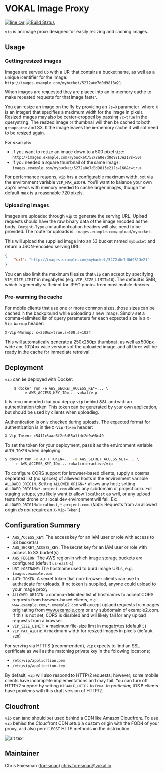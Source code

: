 # VOKAL Image Proxy

[![line cvr](https://cvr.vokal.io/vokal/vip/shield.svg)](https://cvr.vokal.io/vokal/vip) [![Build Status](https://drone.vokal.io/api/badge/github.com/vokal/vip/status.svg?branch=master)](https://drone.vokal.io/github.com/vokal/vip)

`vip` is an image proxy designed for easily resizing and caching images.


## Usage

### Getting resized images

Images are served up with a URI that contains a bucket name, as well as a unique identifier for the image: `http://images.example.com/mybucket/5272a0e7d0d9813e21`.

When images are requested they are placed into an in-memory cache to make repeated requests for that image faster.

You can resize an image on the fly by providing an `?s=X` parameter (where `X` is an integer) that specifies a maximum width for the image in pixels. Resized images may also be center-cropped by passing `?c=true` in the querystring. The resized image or thumbnail will then be cached to both `groupcache` and S3. If the image leaves the in-memory cache it will not need to be resized again.

For example:
- If you want to resize an image down to a 500 pixel size:  
  `http://images.example.com/mybucket/5272a0e7d0d9813e21?s=500`
- If you needed a square thumbnail of the same image:  
  `images.example.com/mybucket/5272a0e7d0d9813e21?s=160&c=true`. 

For performance reasons, `vip` has a configurable maximum width, set via the environment variable `VIP_MAX_WIDTH`. You'll want to balance your own app's needs with memory needed to cache larger images, though the default max is a reasonable 720 pixels.

### Uploading images

Images are uploaded through `vip` to generate the serving URL. Upload requests should have the raw binary data of the image encoded as the body. `Content-Type` and authentication headers will also need to be provided. The route for uploads is: `images.example.com/upload/mybucket`.

This will upload the supplied image into an S3 bucket named `mybucket` and return a JSON-encoded serving URL:
```json
{
    "url": "http://images.example.com/mybucket/5272a0e7d0d9813e21"
}
```

You can also limit the maximum filesize that `vip` can accept by specifying `VIP_SIZE_LIMIT` in megabytes (e.g. `VIP_SIZE_LIMIT=10`). The default is 5MB, which is generally sufficient for JPEG photos from most mobile devices.

### Pre-warming the cache

For mobile clients that use one or more common sizes, those sizes can be cached in the background while uploading a new image. Simply set a comma-delimited list of query parameters for each expected size in a `X-Vip-Warmup` header:
```
X-Vip-Warmup: s=250&c=true,s=500,s=1024
```
This will automatically generate a 250x250px thumbnail, as well as 500px wide and 1024px wide versions of the uploaded image, and all three will be ready in the cache for immediate retreival.


## Deployment

`vip` can be deployed with Docker:

        $ docker run -e AWS_SECRET_ACCESS_KEY=... \
            -e AWS_ACCESS_KEY_ID=... vokal/vip

It is recommended that you deploy `vip` behind SSL and with an authentication token. This
token can be generated by your own application, but should be used by clients when uploading.

Authentication is only checked during uploads. The expected format for authentication is in the
`X-Vip-Token` header:
```
X-Vip-Token: c5411c3aac6f2c6d55a1fdc2d0a98c49
```

To set the token for your deployment, pass it as the environment variable `AUTH_TOKEN` when deploying:
```bash
$ docker run -e AUTH_TOKEN=... -e AWS_SECRET_ACCESS_KEY=... \
    -e AWS_ACCESS_KEY_ID=... vokalinteractive/vip
```

To configure CORS support for browser-based clients, supply a comma separated list (no spaces) of allowed hosts in the environment variable `ALLOWED_ORIGIN`. Setting `ALLOWED_ORIGN=*` allows any host; setting `ALLOWED_ORIGIN=*.project.com` allows any subdomain of project.com. For staging setups, you likely want to allow `localhost` as well, or any upload tests from drone or a local dev environment will fail. Ex: `ALLOWED_ORIGIN=localhost,*.project.com`. (_Note:_ Requests from an allowed origin _do not_ require an `X-Vip-Token`.)


## Configuration Summary

- `AWS_ACCESS_KEY`: The access key for an IAM user or role with access to S3 bucket(s)
- `AWS_SECRET_ACCESS_KEY`: The secret key for an IAM user or role with access to S3 bucket(s)
- `AWS_REGION`: The AWS region in which image storage buckets are configured (default `us-east-1`)
- `URI_HOSTNAME`: The hostname used to build image URLs, e.g. `images.example.com`
- `AUTH_TOKEN`: A secret token that non-browser clients can use to autheticate for uploads. If no token is supplied, anyone could upload to your image proxy
- `ALLOWED_ORIGIN`: a comma-delimited list of hostnames to accept CORS requests from browser-based clients, e.g. `www.example.com,*.example2.com` will accept uplaod requests from pages originating from www.example.com or any subdomain of example2.com. If this is not set, CORS is disabled and will likely fail for any upload requests from a browser.
- `VIP_SIZE_LIMIT`: A maximum file-size limit in megabytes (default `5`)
- `VIP_MAX_WIDTH`: A maximum width for resized images in pixels (default `720`)

For serving via HTTPS (recommended), `vip` expects to find an SSL certificate as well as the matching private key in the following locations:
- `/etc/vip/application.pem`
- `/etc/vip/application.key`

By default, `vip` will also respond to HTTP/2 requests; however, some mobile clients have incomplete implementations and may fail. You can turn off HTTP/2 support by setting `DISABLE_HTTP2` to `True`. _In particular,_ iOS 8 clients have problems with this draft version of HTTP/2.


## Cloudfront

`vip` can (and should be) used behind a CDN like Amazon Cloudfront. To use `vip` behind the 
Cloudfront CDN setup a custom origin with the FQDN of your proxy, and also permit `POST` HTTP 
methods on the distribution.

![alt text](https://images.vokal.io/vokalvip/c528c0a28a980402a236267e60009422?s=650 "VIP was here")


## Maintainer

Chris Foresman ([foresmac](https://github.com/foresmac/)) chris.foresman@vokal.io
